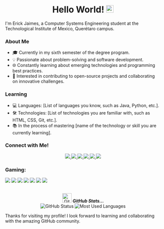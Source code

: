 <h1 align= "center"><b>Hello World! <img src="https://github.com/TheDudeThatCode/TheDudeThatCode/blob/master/Assets/Earth.gif" width="24px"> </b></h1>

I'm Erick Jaimes, a Computer Systems Engineering student at the Technological Institute of Mexico, Querétaro campus.

### About Me
<ul>
    <li>🎓 Currently in my sixth semester of the degree program.</li>
    <li>💡 Passionate about problem-solving and software development.</li>
    <li>🌐 Constantly learning about emerging technologies and programming best practices.</li>
    <li>🚀 Interested in contributing to open-source projects and collaborating on innovative challenges.</li>
</ul>


### Learning
- 💻 Languages: [List of languages you know, such as Java, Python, etc.].
- 🛠️ Technologies: [List of technologies you are familiar with, such as HTML, CSS, Git, etc.].
- 📚 In the process of mastering [name of the technology or skill you are currently learning].

### Connect with Me!

<p align="center">
  <a href="https://www.linkedin.com/in/erick-jaimes-pegueros-991a5b281/" alt="LinkedIn">
    <img src="https://img.shields.io/badge/-LinkedIn-blue?style=flat-square&logo=Linkedin&logoColor=white" />
  </a>
  <a href="https://wa.link/dkl8qh" alt="WhatsApp">
    <img src="https://img.shields.io/badge/-Whatsapp-4CA143?style=flat-square&labelColor=4CA143&logo=whatsapp&logoColor=white" />
  </a>
  <a href="https://t.me/Erick_Jaimes" alt="Telegram">
    <img src="https://img.shields.io/badge/-Telegram-1ca0f1?style=flat-square&labelColor=1ca0f1&logo=telegram&logoColor=white" />
  </a>
  <a href="mailto:l21140834@queretaro.tecnm.mx" alt="Gmail">
    <img src="https://img.shields.io/badge/-Gmail-c14438?style=flat-square&logo=Gmail&logoColor=white" />
  </a>
  <a href="mailto:erickprimaria3b@hotmail.com" alt="Hotmail">
    <img src="https://img.shields.io/badge/-Hotmail-0078D4?style=flat-square&logo=microsoft-outlook&logoColor=white" />
  </a>
  <a href="https://instagram.com/erick_pegueros30" alt="Instagram">
    <img src="https://img.shields.io/badge/-Instagram-E4405F?style=flat-square&logo=instagram&logoColor=white" />
  </a>
</p>


### Gaming:
<div display="flex">
  <img src="https://img.shields.io/badge/Steam-%23000000.svg?&style=for-the-badge&logo=steam&logoColor=white" />
  <img src="https://img.shields.io/badge/epic%20games%20-%23000000.svg?&style=for-the-badge&logo=epic%20games&logoColor=white"/>
  <img src="https://img.shields.io/badge/Valorant-%23000000.svg?&style=for-the-badge" />
  <img src="https://img.shields.io/badge/GTA5-%23000000.svg?&style=for-the-badge" />
  <img src="https://img.shields.io/badge/Call%20Of%20Duty%20WARZONE-%23000000.svg?&style=for-the-badge" />
  <img src="https://img.shields.io/badge/PUBG-%23000000.svg?&style=for-the-badge" />
  <img src="https://img.shields.io/badge/counter%20strike-%23000000.svg?&style=for-the-badge&logo=counter-strike" />
</div>
<br>

<p align="center">
<img src="https://github.com/TheDudeThatCode/TheDudeThatCode/blob/master/Assets/Developer.gif" width="30px" alt="GitHub-Status"/>&nbsp;<i><b>GitHub Stats...</b></i><br>
<img src="https://github-readme-stats.vercel.app/api?username=ErickPegueros30&count_private=true&show_icons=true&theme=great-gatsby" alt="GitHub Status"/>
<img src = "https://github-readme-stats.vercel.app/api/top-langs/?username=ErickPegueros30&show_icons=true&layout=compact&theme=great-gatsby" alt="Most Used Languages">
</p>


Thanks for visiting my profile! I look forward to learning and collaborating with the amazing GitHub community.
